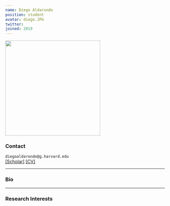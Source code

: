 ```yaml
---
name: Diego Aldarondo
position: student
avatar: diego.JPG
twitter:
joined: 2019
---
```


<img width="300" src="{{site.baseurl}}/images/people/{{page.avatar}}" data-action="zoom">

### Contact

<i class="fa fa-envelope-o"></i>  `diegoaldarondo@g.harvard.edu`<br>
<i class="fa fa-external-link"></i>
[[Scholar]](https://scholar.google.com/)
[[CV]](https://www.dropbox.com/)

<hr>

### Bio


<hr>

### Research Interests


